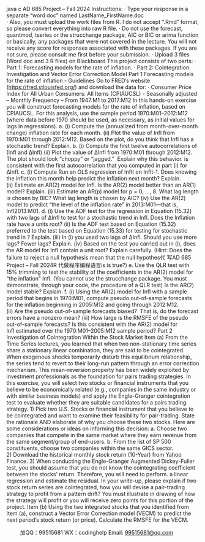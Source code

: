 java c
AD 685 Project – Fall 2024 
Instructions: 
· Type your response in a separate “word doc” named LastName_FirstName.doc  
· Also, you must upload the work files from R. I do not accept “.Rmd” format, so please convert everything into raw R file. 
· Do not use the forecast, quantmod, tseries or the strucchange package, AIC or BIC or arima function or basically, any packages that were not covered in the lecture. You will not receive any score for responses associated with these packages. If you are not sure, please consult me first before your submission. 
· Upload 3 files (Word doc and 3 R files) on Blackboard 
This project consists of two parts: 
· Part 1: Forecasting models for the rate of inflation. 
· Part 2: Cointegration Investigation and Vector Error Correction Model 
Part 1 
Forecasting models for the rate of inflation - Guidelines 
Go to FRED’s website (https://fred.stlouisfed.org/) and download the data for:
· Consumer Price Index for All Urban Consumers: All Items (CPIAUCSL) - Seasonally adjusted – Monthly Frequency – From 1947:M1 to 2017:M12
In this hands-on exercise you will construct forecasting models for the rate of inflation, based on CPIAUCSL.
For this analysis, use the sample period 1970:M01–2012:M12 (where data before 1970 should be used, as necessary, as initial values for lags in regressions).
a.
(i) Compute the (annualized from month-over-month change) inflation rate for each month.
(ii) Plot the value of Infl from 1970:M01 through 2012:M12. Based on the plot, do you think that Infl has a stochastic trend? Explain.
b.
(i) Compute the first twelve autocorrelations of (Infl and ΔInfl)
(ii) Plot the value of ΔInfl from 1970:M01 through 2012:M12. The plot should look “choppy” or “jagged.”  Explain why this behavior. is consistent with the first autocorrelation that you computed in part (i) for ΔInfl.
c.
(i) Compute Run an OLS regression of Inflt on Inflt-1. Does knowing the inflation this month help predict the inflation next month? Explain.
(ii) Estimate an AR(2) model for Infl. Is the AR(2) model better than an AR(1) model? Explain.
(iii) Estimate an AR(p) model for p = 0, ..., 8. What lag length is chosen by BIC? What lag length is chosen by AIC?
(iv) Use the AR(2) model to predict “the level of the inflation rate” in 2013:M01—that is, Infl2013:M01.
d.
(i) Use the ADF test for the regression in Equation (15.32) with two lags of ΔInfl to test for a stochastic trend in Infl. Does the Inflation rate have a units root?
(ii) Is the ADF test based on Equation (15.32) preferred to the test based on Equation (15.33) for testing for stochastic trend in ? Explain.
(iii) In (i) you used two lags of ΔInfl. Should you use more lags? Fewer lags? Explain.
(iv) Based on the test you carried out in (i), does the AR model for Infl contain a unit root? Explain carefully. (Hint: Does the failure to reject a null hypothesis mean that the null hypothes代 写AD 685 Project – Fall 2024R
代做程序编程语言is is true?)
e. Use the QLR test with 15% trimming to test the stability of the coefficients in the AR(2) model for “the inflation” Infl. (You cannot use the strucchange package. You must demonstrate, through your code, the procedure of a QLR test) Is the AR(2) model stable? Explain.
f.
(i) Using the AR(2) model for Infl with a sample period that begins in 1970:M01, compute pseudo out-of-sample forecasts for the inflation beginning in 2005:M12 and going through 2012:M12.  
(ii) Are the pseudo out-of-sample forecasts biased?  That is, do the forecast errors have a nonzero mean?
(iii) How large is the RMSFE of the pseudo out-of-sample forecasts? Is this consistent with the AR(2) model for Infl estimated over the 1970:M01–2005:M12 sample period?
Part 2 
Investigation of Cointegration Within the Stock Market 
Item (a) 
From the Time Series lectures, you learned that when two non-stationary time series share a stationary linear combination, they are said to be cointegrated. When exogenous shocks temporarily disturb this equilibrium relationship, the series tend to revert to their long-run pattern through an error correction mechanism. This mean-reversion property has been widely exploited by investment professionals as the foundation for pairs trading strategies. In this exercise, you will select two stocks or financial instruments that you believe to be economically related (e.g., companies in the same industry or with similar business models) and apply the Engle-Granger cointegration test to evaluate whether they are suitable candidates for a pairs trading strategy.
1) Pick two U.S. Stocks or financial instrument that you believe to be cointegrated and want to examine their feasibility for pair-trading. State the rationale AND elaborate of why you choose these two stocks. Here are some considerations or ideas on informing this decision:
a. Choose two companies that compete in the same market where they earn revenue from the same segment/group of end-users.
b. From the list of SP 500 constituents, choose two companies within the same GICS sector.
2) Download the historical monthly stock return (10-Year) from Yahoo Finance.
3) When conducting the Engle-Granger Augmented Dickey-Fuller test, you should assume that you do not know the cointegrating coefficient between the stocks’ return. Therefore, you will need to perform. a linear regression and estimate the residual.
In your write-up, please explain if two stock return series are cointegrated, how you will devise a pair-trading strategy to profit from a pattern drift? You must illustrate in drawing of how the strategy will profit or you will receive zero points for this portion of the project.
Item (b)
Using the two integrated stocks that you identified from Item (a), construct a Vector Error Correction model (VECM) to predict the next period’s stock return (or price). Calculate the RMSFE for the VECM.

         
加QQ：99515681  WX：codinghelp  Email: 99515681@qq.com
